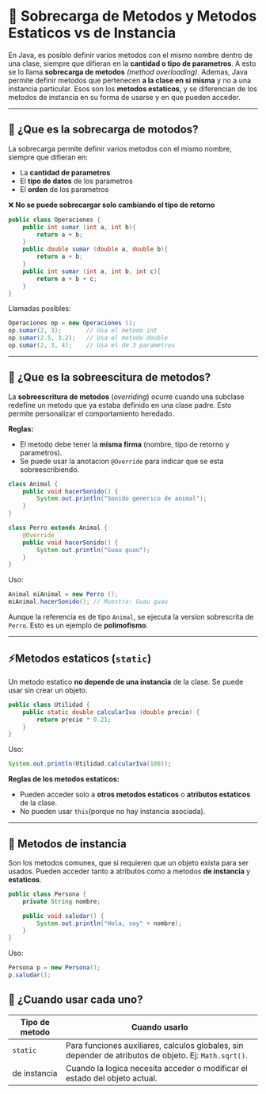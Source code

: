 # 🔄️ Sobrecarga de Metodos y Metodos Estaticos vs de Instancia

En Java, es posiblo definir varios metodos con el mismo nombre dentro de una clase, siempre que difieran en la **cantidad o tipo de parametros**. A esto se lo llama **sobrecarga de metodos** *(method overloading)*.
Ademas, Java permite definir metodos que pertenecen **a la clase en si misma** y no a una instancia particular. Esos son los **metodos estaticos**, y se diferencian de los metodos de instancia en su forma de usarse y en que pueden acceder.

---

## 🔁 ¿Que es la sobrecarga de motodos?

La sobrecarga permite definir varios metodos con el mismo nombre, siempre que difieran en:

- La **cantidad de parametros**
- El **tipo de datos** de los parametros
- El **orden** de los parametros

❌ **No se puede sobrecargar solo cambiando el tipo de retorno**

```java
public class Operaciones {
    public int sumar (int a, int b){
        return a + b;
    }
    public double sumar (double a, double b){
        return a + b;
    }
    public int sumar (int a, int b, int c){
        return a + b + c;
    }
}
```

Llamadas posibles:

```java
Operaciones op = new Operaciones ();
op.sumar(2, 3);       // Usa el metodo int
op.sumar(2.5, 3.2);   // Usa el metodo double
op.sumar(2, 3, 4);    // Usa el de 3 parametros
```

---

## 🔁 ¿Que es la sobreescitura de metodos?

La **sobreescritura de metodos** (*overriding*) ocurre cuando una subclase redefine un metodo que ya estaba definido en una clase padre. Esto permite personalizar el comportamiento heredado.

**Reglas:**

- El metodo debe tener la **misma firma** (nombre, tipo de retorno y parametros).
- Se puede usar la anotacion `@Override` para indicar que se esta sobreescribiendo.

```java
class Animal {
    public void hacerSonido() {
        System.out.println("Sonido generico de animal");
    }
}

class Perro extends Animal {
    @Override
    public void hacerSonido() {
        System.out.println("Guau guau");
    }
}
```

Uso:

```java
Animal miAnimal = new Perro ();
miAnimal.hacerSonido(); // Muestra: Guau guau
```

Aunque la referencia es de tipo `Animal`, se ejecuta la version sobrescrita de `Perro`. Esto es un ejemplo de **polimofismo**.

---

## ⚡Metodos estaticos (`static`)

Un metodo estatico **no depende de una instancia** de la clase. Se puede usar sin crear un objeto.

```java
public class Utilidad {
    public static double calcularIva (double precio) {
        return precio * 0.21;
    }
}
```

Uso:

```java
System.out.println(Utilidad.calcularIva(100));
```

**Reglas de los metodos estaticos:**

- Pueden acceder solo a **otros metodos estaticos** o **atributos estaticos** de la clase.
- No pueden usar `this`(porque no hay instancia asociada).

---

## 👤 Metodos de instancia

Son los metodos comunes, que si requieren que un objeto exista para ser usados. Pueden acceder tanto a atributos como a metodos **de instancia** y **estaticos**.

```java
public class Persona {
    private String nombre;

    public void saludar() {
        System.out.println("Hola, soy" + nombre);
    }
}
```

Uso:

```java
Persona p = new Persona();
p.saludar();
```

## 🧠 ¿Cuando usar cada uno?

| Tipo de metodo | Cuando usarlo |
|----------------|---------------|
| `static` | Para funciones auxiliares, calculos globales, sin depender de atributos de objeto. Ej: `Math.sqrt()`. |
| de instancia | Cuando la logica necesita acceder o modificar el estado del objeto actual. |
